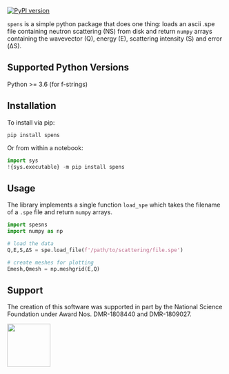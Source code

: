 [![PyPI version](https://badge.fury.io/py/spens.svg)](https://badge.fury.io/py/spens)

`spens` is a simple python package that does one thing: loads an ascii .spe file containing neutron scattering (NS) from disk and return `numpy` arrays containing the wavevector (Q), energy (E), scattering intensity (S) and error (ΔS).

## Supported Python Versions
Python >= 3.6 (for f-strings)

## Installation
To install via pip:

    pip install spens

Or from within a notebook:

```python
import sys
!{sys.executable} -m pip install spens
```

## Usage
The library implements a single function `load_spe` which takes the filename of a `.spe` file and return `numpy` arrays.

```python
import spesns
import numpy as np

# load the data
Q,E,S,ΔS = spe.load_file(f'/path/to/scattering/file.spe')

# create meshes for plotting
Emesh,Qmesh = np.meshgrid(E,Q)
```

## Support

The creation of this software was supported in part by the National Science Foundation under Award Nos. DMR-1808440 and DMR-1809027.

[<img width="100px" src="https://www.nsf.gov/images/logos/NSF_4-Color_bitmap_Logo.png">](https://www.nsf.gov/awardsearch/showAward?AWD_ID=1808440)

